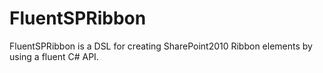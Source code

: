 FluentSPRibbon
==============

FluentSPRibbon is a DSL for creating SharePoint2010 Ribbon elements by using a fluent C# API. 



